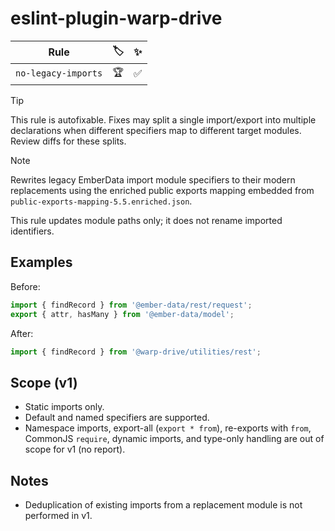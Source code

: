 # eslint-plugin-warp-drive

| Rule | 🏷️ | ✨ |
| ---- | -- | -- |
| `no-legacy-imports` | 🏆 | ✅ |

> [!TIP]
> This rule is autofixable. Fixes may split a single import/export into multiple
> declarations when different specifiers map to different target modules. Review
> diffs for these splits.

> [!NOTE]
> Rewrites legacy EmberData import module specifiers to their
> modern replacements using the enriched public exports mapping embedded from
> `public-exports-mapping-5.5.enriched.json`.

This rule updates module paths only; it does not rename imported identifiers.

## Examples

Before:

```js
import { findRecord } from '@ember-data/rest/request';
export { attr, hasMany } from '@ember-data/model';
```

After:

```js
import { findRecord } from '@warp-drive/utilities/rest';
```

## Scope (v1)

- Static imports only.
- Default and named specifiers are supported.
- Namespace imports, export-all (`export * from`), re-exports with `from`, CommonJS `require`,
  dynamic imports, and type-only handling are out of scope for v1 (no report).

## Notes

- Deduplication of existing imports from a replacement module is not performed in v1.
